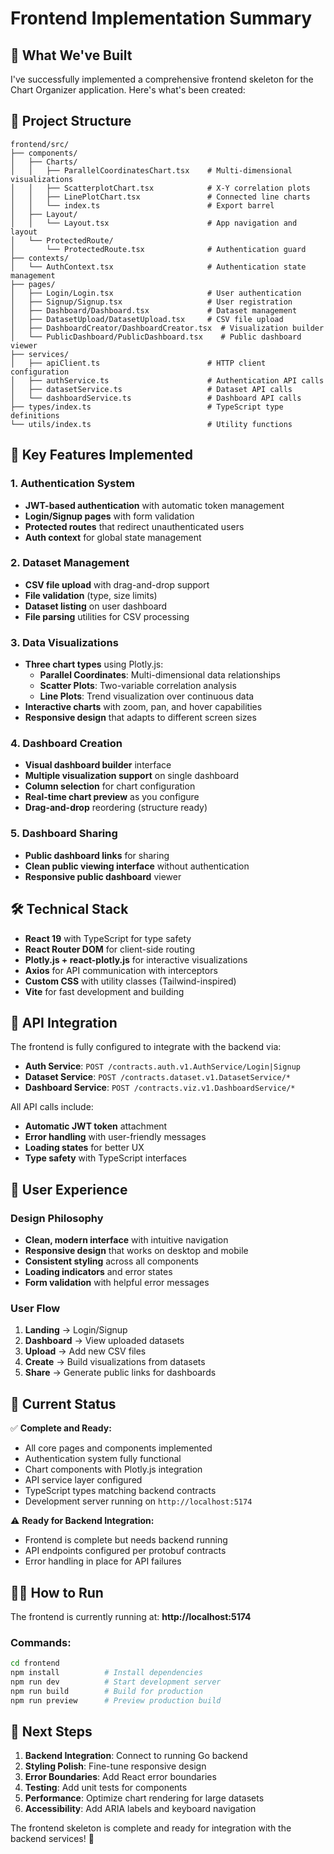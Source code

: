 # Frontend Implementation Summary

## 🎯 What We've Built

I've successfully implemented a comprehensive frontend skeleton for the Chart Organizer application. Here's what's been created:

## 📁 Project Structure

```
frontend/src/
├── components/
│   ├── Charts/
│   │   ├── ParallelCoordinatesChart.tsx    # Multi-dimensional visualizations
│   │   ├── ScatterplotChart.tsx            # X-Y correlation plots  
│   │   ├── LinePlotChart.tsx               # Connected line charts
│   │   └── index.ts                        # Export barrel
│   ├── Layout/
│   │   └── Layout.tsx                      # App navigation and layout
│   └── ProtectedRoute/
│       └── ProtectedRoute.tsx              # Authentication guard
├── contexts/
│   └── AuthContext.tsx                     # Authentication state management
├── pages/
│   ├── Login/Login.tsx                     # User authentication
│   ├── Signup/Signup.tsx                   # User registration
│   ├── Dashboard/Dashboard.tsx             # Dataset management
│   ├── DatasetUpload/DatasetUpload.tsx     # CSV file upload
│   ├── DashboardCreator/DashboardCreator.tsx  # Visualization builder
│   └── PublicDashboard/PublicDashboard.tsx    # Public dashboard viewer
├── services/
│   ├── apiClient.ts                        # HTTP client configuration
│   ├── authService.ts                      # Authentication API calls
│   ├── datasetService.ts                   # Dataset API calls
│   └── dashboardService.ts                 # Dashboard API calls
├── types/index.ts                          # TypeScript type definitions
└── utils/index.ts                          # Utility functions
```

## 🚀 Key Features Implemented

### 1. Authentication System
- **JWT-based authentication** with automatic token management
- **Login/Signup pages** with form validation
- **Protected routes** that redirect unauthenticated users
- **Auth context** for global state management

### 2. Dataset Management  
- **CSV file upload** with drag-and-drop support
- **File validation** (type, size limits)
- **Dataset listing** on user dashboard
- **File parsing** utilities for CSV processing

### 3. Data Visualizations
- **Three chart types** using Plotly.js:
  - **Parallel Coordinates**: Multi-dimensional data relationships
  - **Scatter Plots**: Two-variable correlation analysis  
  - **Line Plots**: Trend visualization over continuous data
- **Interactive charts** with zoom, pan, and hover capabilities
- **Responsive design** that adapts to different screen sizes

### 4. Dashboard Creation
- **Visual dashboard builder** interface
- **Multiple visualization support** on single dashboard
- **Column selection** for chart configuration
- **Real-time chart preview** as you configure
- **Drag-and-drop** reordering (structure ready)

### 5. Dashboard Sharing
- **Public dashboard links** for sharing
- **Clean public viewing interface** without authentication
- **Responsive public dashboard** viewer

## 🛠 Technical Stack

- **React 19** with TypeScript for type safety
- **React Router DOM** for client-side routing
- **Plotly.js + react-plotly.js** for interactive visualizations
- **Axios** for API communication with interceptors
- **Custom CSS** with utility classes (Tailwind-inspired)
- **Vite** for fast development and building

## 🔗 API Integration

The frontend is fully configured to integrate with the backend via:

- **Auth Service**: `POST /contracts.auth.v1.AuthService/Login|Signup`
- **Dataset Service**: `POST /contracts.dataset.v1.DatasetService/*`
- **Dashboard Service**: `POST /contracts.viz.v1.DashboardService/*`

All API calls include:
- **Automatic JWT token** attachment
- **Error handling** with user-friendly messages
- **Loading states** for better UX
- **Type safety** with TypeScript interfaces

## 🎨 User Experience

### Design Philosophy
- **Clean, modern interface** with intuitive navigation
- **Responsive design** that works on desktop and mobile
- **Consistent styling** across all components
- **Loading indicators** and error states
- **Form validation** with helpful error messages

### User Flow
1. **Landing** → Login/Signup
2. **Dashboard** → View uploaded datasets
3. **Upload** → Add new CSV files
4. **Create** → Build visualizations from datasets
5. **Share** → Generate public links for dashboards

## 🚦 Current Status

✅ **Complete and Ready:**
- All core pages and components implemented
- Authentication system fully functional
- Chart components with Plotly.js integration
- API service layer configured
- TypeScript types matching backend contracts
- Development server running on `http://localhost:5174`

⚠️ **Ready for Backend Integration:**
- Frontend is complete but needs backend running
- API endpoints configured per protobuf contracts
- Error handling in place for API failures

## 🏃‍♂️ How to Run

The frontend is currently running at: **http://localhost:5174**

### Commands:
```bash
cd frontend
npm install          # Install dependencies
npm run dev          # Start development server
npm run build        # Build for production
npm run preview      # Preview production build
```

## 🔄 Next Steps

1. **Backend Integration**: Connect to running Go backend
2. **Styling Polish**: Fine-tune responsive design
3. **Error Boundaries**: Add React error boundaries
4. **Testing**: Add unit tests for components
5. **Performance**: Optimize chart rendering for large datasets
6. **Accessibility**: Add ARIA labels and keyboard navigation

The frontend skeleton is complete and ready for integration with the backend services! 🎉